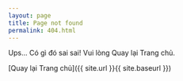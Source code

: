 ```yaml
---
layout: page
title: Page not found
permalink: 404.html
---
```


Ups... Có gì đó sai sai! Vui lòng Quay lại Trang chủ.

[Quay lại Trang chủ]({{ site.url }}{{ site.baseurl }})
